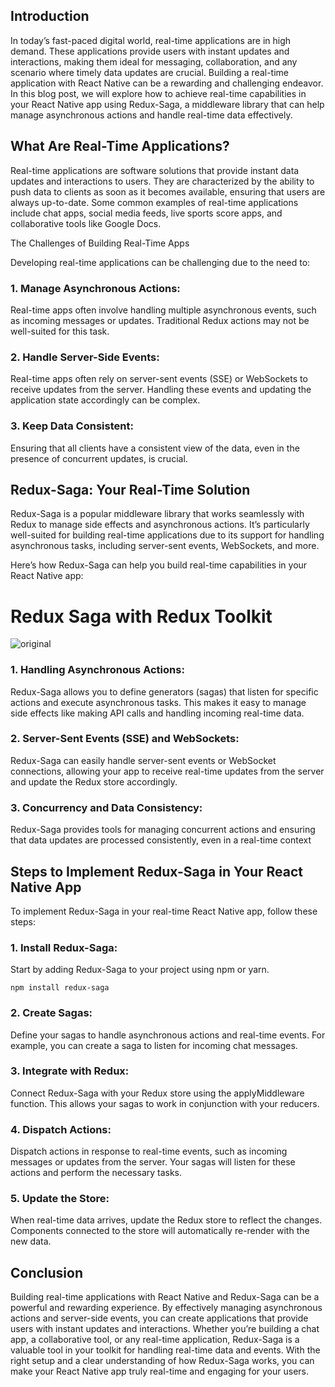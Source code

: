 
## Introduction
In today’s fast-paced digital world, real-time applications are in high demand. These applications provide users with instant updates and interactions, making them ideal for messaging, collaboration, and any scenario where timely data updates are crucial. Building a real-time application with React Native can be a rewarding and challenging endeavor. In this blog post, we will explore how to achieve real-time capabilities in your React Native app using Redux-Saga, a middleware library that can help manage asynchronous actions and handle real-time data effectively.

## What Are Real-Time Applications?

Real-time applications are software solutions that provide instant data updates and interactions to users. They are characterized by the ability to push data to clients as soon as it becomes available, ensuring that users are always up-to-date. Some common examples of real-time applications include chat apps, social media feeds, live sports score apps, and collaborative tools like Google Docs.

The Challenges of Building Real-Time Apps

Developing real-time applications can be challenging due to the need to:

### 1. Manage Asynchronous Actions: 

Real-time apps often involve handling multiple asynchronous events, such as incoming messages or updates. Traditional Redux actions may not be well-suited for this task.

### 2. Handle Server-Side Events: 

Real-time apps often rely on server-sent events (SSE) or WebSockets to receive updates from the server. Handling these events and updating the application state accordingly can be complex.

### 3. Keep Data Consistent: 

Ensuring that all clients have a consistent view of the data, even in the presence of concurrent updates, is crucial.

## Redux-Saga: Your Real-Time Solution

Redux-Saga is a popular middleware library that works seamlessly with Redux to manage side effects and asynchronous actions. It’s particularly well-suited for building real-time applications due to its support for handling asynchronous tasks, including server-sent events, WebSockets, and more.

Here’s how Redux-Saga can help you build real-time capabilities in your React Native app:

# Redux Saga with Redux Toolkit


![original](https://github.com/VishalMakwana23/react-redux-toolkit-saga/assets/70998696/a9eccac3-b0d0-44f4-8deb-c7e3f7ba23cc)





### 1. Handling Asynchronous Actions: 

Redux-Saga allows you to define generators (sagas) that listen for specific actions and execute asynchronous tasks. This makes it easy to manage side effects like making API calls and handling incoming real-time data.

### 2. Server-Sent Events (SSE) and WebSockets: 

Redux-Saga can easily handle server-sent events or WebSocket connections, allowing your app to receive real-time updates from the server and update the Redux store accordingly.

### 3. Concurrency and Data Consistency: 

Redux-Saga provides tools for managing concurrent actions and ensuring that data updates are processed consistently, even in a real-time context

## Steps to Implement Redux-Saga in Your React Native App

To implement Redux-Saga in your real-time React Native app, follow these steps:

### 1. Install Redux-Saga: 
Start by adding Redux-Saga to your project using npm or yarn.  

    npm install redux-saga

### 2. Create Sagas: 

Define your sagas to handle asynchronous actions and real-time events. For example, you can create a saga to listen for incoming chat messages.

### 3. Integrate with Redux: 

Connect Redux-Saga with your Redux store using the applyMiddleware function. This allows your sagas to work in conjunction with your reducers.

### 4. Dispatch Actions: 

Dispatch actions in response to real-time events, such as incoming messages or updates from the server. Your sagas will listen for these actions and perform the necessary tasks.

### 5. Update the Store:

When real-time data arrives, update the Redux store to reflect the changes. Components connected to the store will automatically re-render with the new data.

## Conclusion

Building real-time applications with React Native and Redux-Saga can be a powerful and rewarding experience. By effectively managing asynchronous actions and server-side events, you can create applications that provide users with instant updates and interactions. Whether you’re building a chat app, a collaborative tool, or any real-time application, Redux-Saga is a valuable tool in your toolkit for handling real-time data and events. With the right setup and a clear understanding of how Redux-Saga works, you can make your React Native app truly real-time and engaging for your users.
